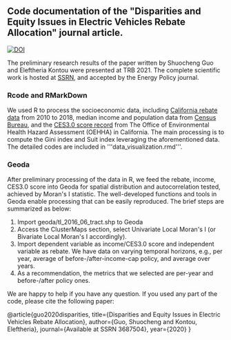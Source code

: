 ## Code documentation of the "Disparities and Equity Issues in Electric Vehicles Rebate Allocation" journal article.

[![DOI](https://zenodo.org/badge/356318676.svg)](https://zenodo.org/badge/latestdoi/356318676)

The preliminary research results of the paper written by Shuocheng Guo and Eleftheria Kontou were presented at TRB 2021. 
The complete scientific work is hosted at [SSRN](https://ssrn.com/abstract=3687504), and accepted by the Energy Policy journal.

### Rcode and RMarkDown
We used R to process the socioeconomic data, including [California rebate data](https://cleanvehiclerebate.org/eng/rebate-statistics) from 2010 to 2018, median income and population data from [Census Bureau](https://www.census.gov/data/data-tools.html), and the [CES3.0 score record](https://oehha.ca.gov/calenviroscreen/report/calenviroscreen-30) from The Office of Environmental Health Hazard Assessment (OEHHA) in California.
The main processing is to compute the Gini index and Suit index leveraging the aforementioned data. The detailed codes are included in '''data_visualization.rmd'''.

### Geoda 

After preliminary processing of the data in R, we feed the rebate, income, CES3.0 score into Geoda for spatial distribution and autocorrelation tested, achieved by Moran's I statistic.
The well-developed functions and tools in Geoda enable processing that can be easily reproduced. The brief steps are summarized as below:
1. Import geoda/tl_2016_06_tract.shp to Geoda
2. Access the ClusterMaps section, select Univariate Local Moran's I (or Bivariate Local Moran's I accordingly).
3. Import dependent variable as income/CES3.0 score and independent variable as rebate. We have data on varying temporal horizons, e.g., per year, average of before-/after-income-cap policy, and average over years.
4. As a recommendation, the metrics that we selected are per-year and before-/after policy ones.

We are happy to help if you have any question. If you used any part of the code, please cite the following paper: 

@article{guo2020disparities,
  title={Disparities and Equity Issues in Electric Vehicles Rebate Allocation},
  author={Guo, Shuocheng and Kontou, Eleftheria},
  journal={Available at SSRN 3687504},
  year={2020}
}
